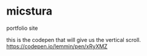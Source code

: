 # micstura
portfolio site


this is the codepen that will give us the vertical scroll.
https://codepen.io/lemmin/pen/xRyXMZ